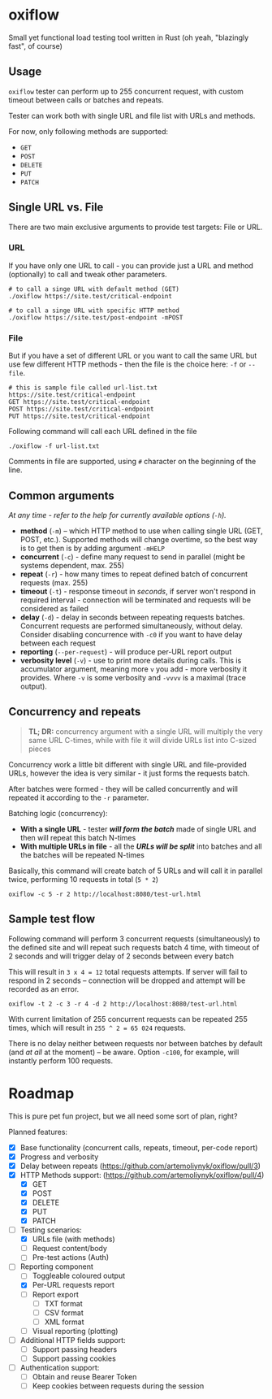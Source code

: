 # oxiflow
Small yet functional load testing tool written in Rust (oh yeah, "blazingly fast", of course)

## Usage
`oxiflow` tester can perform up to 255 concurrent request, with custom timeout between calls or batches and repeats.

Tester can work both with single URL and file list with URLs and methods.

For now, only following methods are supported:
- `GET`
- `POST`
- `DELETE`
- `PUT`
- `PATCH`

## Single URL vs. File
There are two main exclusive arguments to provide test targets: File or URL.

### URL
If you have only one URL to call - you can provide just a URL and method (optionally) to call and tweak other parameters.

```shell
# to call a singe URL with default method (GET)
./oxiflow https://site.test/critical-endpoint

# to call a singe URL with specific HTTP method
./oxiflow https://site.test/post-endpoint -mPOST
```


### File
But if you have a set of different URL or you want to call the same URL but use few different HTTP methods - then the file is the choice here: `-f` or `--file`.

```test
# this is sample file called url-list.txt
https://site.test/critical-endpoint
GET https://site.test/critical-endpoint
POST https://site.test/critical-endpoint
PUT https://site.test/critical-endpoint
```

Following command will call each URL defined in the file 
```shell
./oxiflow -f url-list.txt
```

Comments in file are supported, using `#` character on the beginning of the line.



## Common arguments
_At any time - refer to the help for currently available options (`-h`)._

- **method** (`-m`) – which HTTP method to use when calling single URL (GET, POST, etc.). Supported methods will change overtime, so the best way is to get then is by adding argument `-mHELP`
- **concurrent** (`-c`) - define many request to send in parallel (might be systems dependent, max. 255)
- **repeat** (`-r`) - how many times to repeat defined batch of concurrent requests (max. 255)
- **timeout** (`-t`) - response timeout in _seconds_, if server won't respond in required interval - connection will be terminated and requests will be considered as failed
- **delay** (`-d`) - delay in seconds between repeating requests batches.
Concurrent requests are performed simultaneously, without delay. Consider disabling concurrence with `-c0` if you want to have delay between each request
- **reporting** (`--per-request`) - will produce per-URL report output
- **verbosity level** (`-v`) - use to print more details during calls. This is accumulator argument, meaning more `v` you add - more verbosity it provides. Where `-v` is some verbosity and `-vvvv` is a maximal (trace output). 


## Concurrency and repeats
> **TL; DR:** concurrency argument with a single URL will multiply the very same URL C-times, while with file it will divide URLs list into C-sized pieces

Concurrency work a little bit different with single URL and file-provided URLs, however the idea is very similar - it just forms the requests batch.

After batches were formed - they will be called concurrently and will repeated it according to the `-r` parameter.

Batching logic (concurrency):
- **With a single URL** - tester _**will form the batch**_ made of single URL and then will repeat this batch N-times
- **With multiple URLs in file** - all the _**URLs will be split**_ into batches and all the batches will be repeated N-times


Basically, this command will create batch of 5 URLs and will call it in parallel twice, performing 10 requests in total (`5 * 2`)
```shell
oxiflow -c 5 -r 2 http://localhost:8080/test-url.html
```


## Sample test flow
Following command will perform 3 concurrent requests (simultaneously) to the defined site and will repeat such requests batch 4 time, with timeout of 2 seconds and will trigger delay of 2 seconds between every batch 

This will result in `3 x 4 = 12` total requests attempts. If server will fail to respond in 2 seconds – connection will be dropped and attempt will be recorded as an error.

```shell
oxiflow -t 2 -c 3 -r 4 -d 2 http://localhost:8080/test-url.html
```

With current limitation of 255 concurrent requests can be repeated 255 times, which will result in `255 ^ 2 = 65 024` requests.

There is no delay neither between requests nor between batches by default (and *at all* at the moment) – be aware. Option `-c100`, for example, will instantly perform 100 requests.


# Roadmap
This is pure pet fun project, but we all need some sort of plan, right?

Planned features:
- [x] Base functionality (concurrent calls, repeats, timeout, per-code report)
- [x] Progress and verbosity
- [x] Delay between repeats (https://github.com/artemoliynyk/oxiflow/pull/3)
- [x] HTTP Methods support: (https://github.com/artemoliynyk/oxiflow/pull/4)
  - [x] GET
  - [x] POST
  - [x] DELETE
  - [x] PUT
  - [x] PATCH
- [ ] Testing scenarios:
  - [x] URLs file (with methods)
  - [ ] Request content/body
  - [ ] Pre-test actions (Auth)
- [ ] Reporting component
  - [ ] Toggleable coloured output
  - [X] Per-URL requests report
  - [ ] Report export
    - [ ] TXT format
    - [ ] CSV format
    - [ ] XML format
  - [ ] Visual reporting (plotting)
- [ ] Additional HTTP fields support:
  - [ ] Support passing headers
  - [ ] Support passing cookies
- [ ] Authentication support:
  - [ ] Obtain and reuse Bearer Token
  - [ ] Keep cookies between requests during the session
